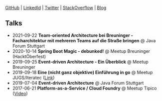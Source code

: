 [GitHub](http://github.sebsprenger.de) | [LinkedId](http://linkedin.sebsprenger.de) | [Twitter](http://twitter.sebsprenger.de) | [StackOverflow](http://so.sebsprenger.de) | [Blog](http://blog.sebsprenger.de)

## Talks
* 2021-09-22 **Team-oriented Architecture bei Breuninger - Facharchitektur mit mehreren Teams auf die Straße bringen** @ Java Forum Stuttgart
* 2020-10-14 **Spring Boot Magic - debunked!** @ Meetup Breuninger (HacktÖberfest)
* 2019-09-25 **Event-driven Architecture - Ein Überblick** @ Meetup Breuninger
* 2019-09-18 **Eine (nicht ganz objektive) Einführung in go** @ Meetup JUGS/Iteratec ([Link](https://www.jugs.org/va2019/09-18.html))
* 2019-07-04 **Event-driven Architecture** @ Java Forum Stuttgart
* 2017-06-21 **Platform-as-a-Service / Cloud Foundry** @ Meetup Tipico ([Video](https://www.youtube.com/watch?v=CgQ0DsKHSyg))
